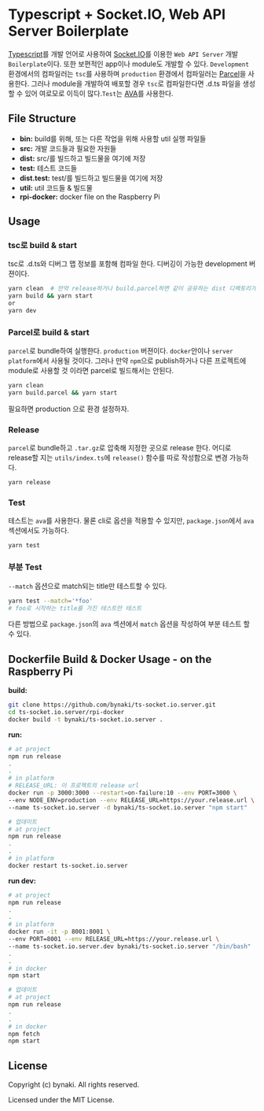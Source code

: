 # Typescript + Socket.IO, Web API Server Boilerplate

[Typescript](https://www.typescriptlang.org)를 개발 언어로 사용하여 [Socket.IO](https://socket.io)를 이용한 `Web API Server` 개발 `Boilerplate`이다. 또한 보편적인 app이나 module도 개발할 수 있다. `Development` 환경에서의 컴파일러는 `tsc`를 사용하며 `production` 환경에서 컴파일러는 [Parcel](https://parceljs.org)을 사용한다. 그러나 module을 개발하여 배포할 경우 `tsc`로 컴파일한다면 .d.ts 파일을 생성할 수 있어 여로모로 이득이 많다.`Test`는 [AVA](https://github.com/avajs/ava)를 사용한다.


## File Structure

- **bin:** build를 위해, 또는 다른 작업을 위해 사용할 util 실행 파일들
- **src:** 개발 코드들과 필요한 자원들
- **dist:** src/를 빌드하고 빌드물을 여기에 저장
- **test:** 테스트 코드들
- **dist.test:** test/를 빌드하고 빌드물을 여기에 저장
- **util:** util 코드들 & 빌드물
- **rpi-docker:** docker file on the Raspberry Pi


## Usage

### tsc로 build & start

tsc로 .d.ts와 디버그 맵 정보를 포함해 컴파일 한다. 디버깅이 가능한 development 버젼이다.

```bash
yarn clean  # 만약 release하거나 build.parcel하면 같이 공유하는 dist 디렉토리가 오염되므로 먼저 clean 하는게 좋다.
yarn build && yarn start
or
yarn dev
```


### Parcel로 build & start

`parcel`로 bundle하여 실행한다. `production` 버젼이다. `docker`안이나 `server platform`에서 사용될 것이다. 그러나 만약 `npm`으로 publish하거나 다른 프로젝트에 module로 사용할 것 이라면 parcel로 빌드해서는 안된다.

```bash
yarn clean
yarn build.parcel && yarn start
```

필요하면 production 으로 환경 설정하자.


### Release

`parcel`로 bundle하고 `.tar.gz`로 압축해 지정한 곳으로 release 한다. 어디로 release할 지는 `utils/index.ts`에 `release()` 함수를 따로 작성함으로 변경 가능하다.

```bash
yarn release
```


### Test

테스트는 `ava`를 사용한다. 물론 cli로 옵션을 적용할 수 있지만, `package.json`에서 `ava` 섹션에서도 가능하다.

```bash
yarn test
```


### 부분 Test

`--match` 옵션으로 match되는 title만 테스트할 수 있다.

```bash
yarn test --match='*foo'
# foo로 시작하는 title를 가진 테스트만 테스트
```

다른 방법으로 `package.json`의 `ava` 섹션에서 `match` 옵션을 작성하여 부분 테스트 할 수 있다.


## Dockerfile Build & Docker Usage - on the Raspberry Pi

**build:**

```bash
git clone https://github.com/bynaki/ts-socket.io.server.git
cd ts-socket.io.server/rpi-docker
docker build -t bynaki/ts-socket.io.server .
```

**run:**

```bash
# at project
npm run release
.
.
# in platform
# RELEASE_URL: 이 프로젝트의 release url
docker run -p 3000:3000 --restart=on-failure:10 --env PORT=3000 \
--env NODE_ENV=production --env RELEASE_URL=https://your.release.url \
--name ts-socket.io.server -d bynaki/ts-socket.io.server "npm start"

# 업데이트
# at project
npm run release
.
.
# in platform
docker restart ts-socket.io.server
```

**run dev:**

```bash
# at project
npm run release
.
.
# in platform
docker run -it -p 8001:8001 \
--env PORT=8001 --env RELEASE_URL=https://your.release.url \
--name ts-socket.io.server.dev bynaki/ts-socket.io.server "/bin/bash"
.
.
# in docker
npm start

# 업데이트
# at project
npm run release
.
.
# in docker
npm fetch
npm start
```


## License

Copyright (c) bynaki. All rights reserved.

Licensed under the MIT License.